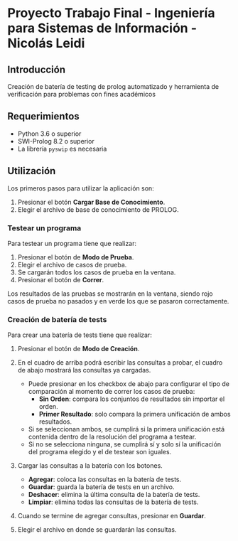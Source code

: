 # Proyecto Trabajo Final - Ingeniería para Sistemas de Información - Nicolás Leidi

## Introducción

Creación de batería de testing de prolog automatizado y herramienta de verificación para problemas con fines académicos

## Requerimientos

-   Python 3.6 o superior
-   SWI-Prolog 8.2 o superior
-   La librería `pyswip` es necesaria

## Utilización

Los primeros pasos para utilizar la aplicación son:

1.  Presionar el botón **Cargar Base de Conocimiento**.
2.  Elegir el archivo de base de conocimiento de PROLOG.

### Testear un programa

Para testear un programa tiene que realizar:

1.  Presionar el botón de **Modo de Prueba**.
2.  Elegir el archivo de casos de prueba.
3.  Se cargarán todos los casos de prueba en la ventana.
4.  Presionar el botón de **Correr**.

Los resultados de las pruebas se mostrarán en la ventana, siendo rojo casos de prueba no pasados y en verde los que se pasaron correctamente.

### Creación de batería de tests

Para crear una batería de tests tiene que realizar:

1.  Presionar el botón de **Modo de Creación**.
2.  En el cuadro de arriba podrá escribir las consultas a probar, el cuadro de abajo mostrará las consultas ya cargadas.

    -   Puede presionar en los checkbox de abajo para configurar el tipo de comparación al momento de correr los casos de prueba:
        -   **Sin Orden**: compara los conjuntos de resultados sin importar el orden.
        -   **Primer Resultado**: solo compara la primera unificación de ambos resultados.
    -   Si se seleccionan ambos, se cumplirá si la primera unificación está contenida dentro de la resolución del programa a testear.
    -   Si no se selecciona ninguna, se cumplirá sí y solo sí la unificación del programa elegido y el de testear son iguales.

3.  Cargar las consultas a la batería con los botones.

    -   **Agregar**: coloca las consultas en la batería de tests.
    -   **Guardar**: guarda la batería de tests en un archivo.
    -   **Deshacer**: elimina la última consulta de la batería de tests.
    -   **Limpiar**: elimina todas las consultas de la batería de tests.

4.  Cuando se termine de agregar consultas, presionar en **Guardar**.
5.  Elegir el archivo en donde se guardarán las consultas.
